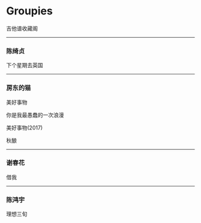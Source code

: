 # Groupies
吉他谱收藏阁

--------

### 陈绮贞

下个星期去英国

--------

### 房东的猫

美好事物

你是我最愚蠢的一次浪漫

美好事物(2017)

秋酿

--------

### 谢春花

借我

--------

### 陈鸿宇

理想三旬
